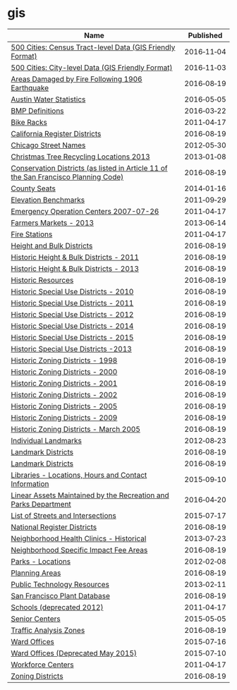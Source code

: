 # gis

Name | Published
---- | ---------
[500 Cities: Census Tract-level Data (GIS Friendly Format)](../datasets/k86t-wghb.md) | 2016&#x2011;11&#x2011;04
[500 Cities: City-level Data (GIS Friendly Format)](../datasets/dxpw-cm5u.md) | 2016&#x2011;11&#x2011;03
[Areas Damaged by Fire Following 1906 Earthquake](../datasets/yk2r-b4e8.md) | 2016&#x2011;08&#x2011;19
[Austin Water Statistics](../datasets/87qq-mkwq.md) | 2016&#x2011;05&#x2011;05
[BMP Definitions](../datasets/rm5m-2b2j.md) | 2016&#x2011;03&#x2011;22
[Bike Racks](../datasets/cbyb-69xx.md) | 2011&#x2011;04&#x2011;17
[California Register Districts](../datasets/8jmc-fmem.md) | 2016&#x2011;08&#x2011;19
[Chicago Street Names](../datasets/i6bp-fvbx.md) | 2012&#x2011;05&#x2011;30
[Christmas Tree Recycling Locations 2013](../datasets/spxm-tnai.md) | 2013&#x2011;01&#x2011;08
[Conservation Districts (as listed in Article 11 of the San Francisco Planning Code)](../datasets/wfz6-yn2b.md) | 2016&#x2011;08&#x2011;19
[County Seats](../datasets/4xc7-bukh.md) | 2014&#x2011;01&#x2011;16
[Elevation Benchmarks](../datasets/zgvr-7yfd.md) | 2011&#x2011;09&#x2011;29
[Emergency Operation Centers 2007-07-26](../datasets/pjn6-jprb.md) | 2011&#x2011;04&#x2011;17
[Farmers Markets - 2013](../datasets/i8y3-ytj4.md) | 2013&#x2011;06&#x2011;14
[Fire Stations](../datasets/28km-gtjn.md) | 2011&#x2011;04&#x2011;17
[Height and Bulk Districts](../datasets/tt4g-gzy9.md) | 2016&#x2011;08&#x2011;19
[Historic Height & Bulk Districts - 2011](../datasets/qcxd-tp4u.md) | 2016&#x2011;08&#x2011;19
[Historic Height & Bulk Districts - 2013](../datasets/bnc6-9btz.md) | 2016&#x2011;08&#x2011;19
[Historic Resources](../datasets/mea5-sr74.md) | 2016&#x2011;08&#x2011;19
[Historic Special Use Districts - 2010](../datasets/kmx9-ph84.md) | 2016&#x2011;08&#x2011;19
[Historic Special Use Districts - 2011](../datasets/st6c-ij8w.md) | 2016&#x2011;08&#x2011;19
[Historic Special Use Districts - 2012](../datasets/9d9m-eyy3.md) | 2016&#x2011;08&#x2011;19
[Historic Special Use Districts - 2014](../datasets/uihu-8bih.md) | 2016&#x2011;08&#x2011;19
[Historic Special Use Districts - 2015](../datasets/et47-hd49.md) | 2016&#x2011;08&#x2011;19
[Historic Special Use Districts -2013](../datasets/r6jz-e8rw.md) | 2016&#x2011;08&#x2011;19
[Historic Zoning Districts - 1998](../datasets/aypm-4d84.md) | 2016&#x2011;08&#x2011;19
[Historic Zoning Districts - 2000](../datasets/aksh-67x3.md) | 2016&#x2011;08&#x2011;19
[Historic Zoning Districts - 2001](../datasets/pdvd-w2q4.md) | 2016&#x2011;08&#x2011;19
[Historic Zoning Districts - 2002](../datasets/ftvx-vtyc.md) | 2016&#x2011;08&#x2011;19
[Historic Zoning Districts - 2005](../datasets/u8bf-s4hg.md) | 2016&#x2011;08&#x2011;19
[Historic Zoning Districts - 2009](../datasets/u4br-5hb8.md) | 2016&#x2011;08&#x2011;19
[Historic Zoning Districts - March 2005](../datasets/d7vm-pqzv.md) | 2016&#x2011;08&#x2011;19
[Individual Landmarks](../datasets/tdab-kixi.md) | 2012&#x2011;08&#x2011;23
[Landmark Districts](../datasets/vnrd-fpg7.md) | 2016&#x2011;08&#x2011;19
[Landmark Districts](../datasets/vnrd-fpg7.md) | 2016&#x2011;08&#x2011;19
[Libraries - Locations, Hours and Contact Information](../datasets/x8fc-8rcq.md) | 2015&#x2011;09&#x2011;10
[Linear Assets Maintained by the Recreation and Parks Department](../datasets/hi3g-ejcy.md) | 2016&#x2011;04&#x2011;20
[List of Streets and Intersections](../datasets/pu5n-qu5c.md) | 2015&#x2011;07&#x2011;17
[National Register Districts](../datasets/gb96-vq8h.md) | 2016&#x2011;08&#x2011;19
[Neighborhood Health Clinics - Historical](../datasets/mw69-m6xi.md) | 2013&#x2011;07&#x2011;23
[Neighborhood Specific Impact Fee Areas](../datasets/5wzi-cte2.md) | 2016&#x2011;08&#x2011;19
[Parks - Locations](../datasets/wwy2-k7b3.md) | 2012&#x2011;02&#x2011;08
[Planning Areas](../datasets/wf35-y6fh.md) | 2016&#x2011;08&#x2011;19
[Public Technology Resources](../datasets/nen3-vcxj.md) | 2013&#x2011;02&#x2011;11
[San Francisco Plant Database](../datasets/27u4-a5b3.md) | 2016&#x2011;08&#x2011;19
[Schools (deprecated 2012)](../datasets/kqmn-byj8.md) | 2011&#x2011;04&#x2011;17
[Senior Centers](../datasets/qhfc-4cw2.md) | 2015&#x2011;05&#x2011;05
[Traffic Analysis Zones](../datasets/j4sj-j2nf.md) | 2016&#x2011;08&#x2011;19
[Ward Offices](../datasets/htai-wnw4.md) | 2015&#x2011;07&#x2011;16
[Ward Offices (Deprecated May 2015)](../datasets/6mw6-krd4.md) | 2015&#x2011;07&#x2011;10
[Workforce Centers](../datasets/cs4s-nsna.md) | 2011&#x2011;04&#x2011;17
[Zoning Districts](../datasets/8br2-hhp3.md) | 2016&#x2011;08&#x2011;19

